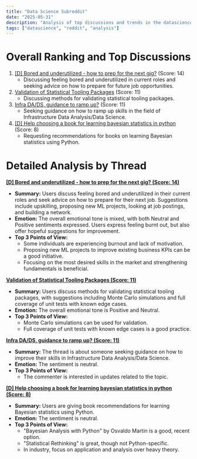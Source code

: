 ```yaml
---
title: "Data Science Subreddit"
date: "2025-05-31"
description: "Analysis of top discussions and trends in the datascience subreddit"
tags: ["datascience", "reddit", "analysis"]
---
```


# Overall Ranking and Top Discussions
1.  [[D] Bored and underutilized - how to prep for the next gig?](https://www.reddit.com/r/datascience/comments/1kzgvz0/bored_and_underutilized_how_to_prep_for_the_next/) (Score: 14)
    *   Discussing feeling bored and underutilized in current roles and seeking advice on how to prepare for future job opportunities.
2.  [Validation of Statistical Tooling Packages](https://www.reddit.com/r/datascience/comments/1kzkwcg/validation_of_statistical_tooling_packages/) (Score: 11)
    *   Discussing methods for validating statistical tooling packages.
3.  [Infra DA/DS, guidance to ramp up?](https://www.reddit.com/r/datascience/comments/1kzpdnv/infra_dads_guidance_to_ramp_up/) (Score: 11)
    *   Seeking guidance on how to ramp up skills in the field of Infrastructure Data Analysis/Data Science.
4.  [[D] Help choosing a book for learning bayesian statistics in python](/r/statistics/comments/1l02phw/d_help_choosing_a_book_for_learning_bayesian/) (Score: 8)
    *   Requesting recommendations for books on learning Bayesian statistics using Python.

# Detailed Analysis by Thread
**[[D] Bored and underutilized - how to prep for the next gig? (Score: 14)](https://www.reddit.com/r/datascience/comments/1kzgvz0/bored_and_underutilized_how_to_prep_for_the_next/)**
*  **Summary:** Users discuss feeling bored and underutilized in their current roles and seek advice on how to prepare for their next job. Suggestions include upskilling, proposing new ML projects, looking at job postings, and building a network.
*  **Emotion:** The overall emotional tone is mixed, with both Neutral and Positive sentiments expressed. Users express feeling burnt out, but also offer hopeful suggestions for improvement.
*  **Top 3 Points of View:**
    *   Some individuals are experiencing burnout and lack of motivation.
    *   Proposing new ML projects to improve existing business KPIs can be a good initiative.
    *   Focusing on the most desired skills in the market and strengthening fundamentals is beneficial.

**[Validation of Statistical Tooling Packages (Score: 11)](https://www.reddit.com/r/datascience/comments/1kzkwcg/validation_of_statistical_tooling_packages/)**
*  **Summary:** Users discuss methods for validating statistical tooling packages, with suggestions including Monte Carlo simulations and full coverage of unit tests with known edge cases.
*  **Emotion:** The overall emotional tone is Positive and Neutral.
*  **Top 3 Points of View:**
    *   Monte Carlo simulations can be used for validation.
    *   Full coverage of unit tests with known edge cases is a good practice.

**[Infra DA/DS, guidance to ramp up? (Score: 11)](https://www.reddit.com/r/datascience/comments/1kzpdnv/infra_dads_guidance_to_ramp_up/)**
*  **Summary:** The thread is about someone seeking guidance on how to improve their skills in Infrastructure Data Analysis/Data Science.
*  **Emotion:** The sentiment is neutral.
*  **Top 3 Points of View:**
    *   The commenter is interested in updates related to the topic.

**[[D] Help choosing a book for learning bayesian statistics in python (Score: 8)](/r/statistics/comments/1l02phw/d_help_choosing_a_book_for_learning_bayesian/)**
*  **Summary:** Users are giving book recommendations for learning Bayesian statistics using Python.
*  **Emotion:** The sentiment is neutral.
*  **Top 3 Points of View:**
    *   "Bayesian Analysis with Python" by Osvaldo Martin is a good, recent option.
    *   "Statistical Rethinking" is great, though not Python-specific.
    *   In industry, focus on application and analysis over heavy theory.
